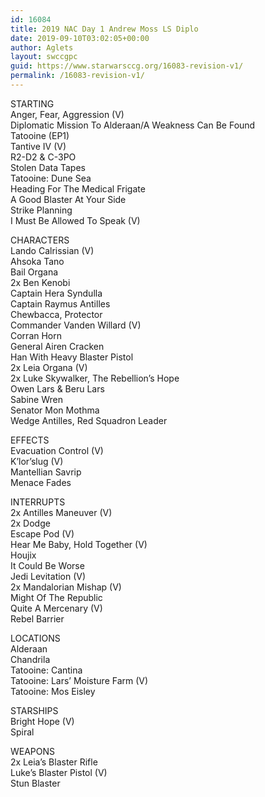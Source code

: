 ```yaml
---
id: 16084
title: 2019 NAC Day 1 Andrew Moss LS Diplo
date: 2019-09-10T03:02:05+00:00
author: Aglets
layout: swccgpc
guid: https://www.starwarsccg.org/16083-revision-v1/
permalink: /16083-revision-v1/
---
```

STARTING  
Anger, Fear, Aggression (V)  
Diplomatic Mission To Alderaan/A Weakness Can Be Found  
Tatooine (EP1)  
Tantive IV (V)  
R2-D2 & C-3PO  
Stolen Data Tapes  
Tatooine: Dune Sea  
Heading For The Medical Frigate  
A Good Blaster At Your Side  
Strike Planning  
I Must Be Allowed To Speak (V)

CHARACTERS  
Lando Calrissian (V)  
Ahsoka Tano  
Bail Organa  
2x Ben Kenobi  
Captain Hera Syndulla  
Captain Raymus Antilles  
Chewbacca, Protector  
Commander Vanden Willard (V)  
Corran Horn  
General Airen Cracken  
Han With Heavy Blaster Pistol  
2x Leia Organa (V)  
2x Luke Skywalker, The Rebellion&#8217;s Hope  
Owen Lars & Beru Lars  
Sabine Wren  
Senator Mon Mothma  
Wedge Antilles, Red Squadron Leader

EFFECTS  
Evacuation Control (V)  
K&#8217;lor&#8217;slug (V)  
Mantellian Savrip  
Menace Fades

INTERRUPTS  
2x Antilles Maneuver (V)  
2x Dodge  
Escape Pod (V)  
Hear Me Baby, Hold Together (V)  
Houjix  
It Could Be Worse  
Jedi Levitation (V)  
2x Mandalorian Mishap (V)  
Might Of The Republic  
Quite A Mercenary (V)  
Rebel Barrier

LOCATIONS  
Alderaan  
Chandrila  
Tatooine: Cantina  
Tatooine: Lars&#8217; Moisture Farm (V)  
Tatooine: Mos Eisley

STARSHIPS  
Bright Hope (V)  
Spiral

WEAPONS  
2x Leia&#8217;s Blaster Rifle  
Luke&#8217;s Blaster Pistol (V)  
Stun Blaster&nbsp;
